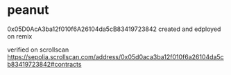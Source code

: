 # peanut

0x05D0AcA3ba12f010f6A26104da5cB83419723842
created and edployed on remix

verified on scrollscan
https://sepolia.scrollscan.com/address/0x05d0aca3ba12f010f6a26104da5cb83419723842#contracts